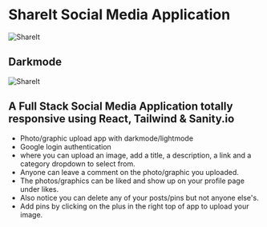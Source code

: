 # ShareIt Social Media Application
![ShareIt](https://expertdesign.cc/share-it/screenshot.jpg)
## Darkmode
![ShareIt](https://expertdesign.cc/share-it/screenshot-darkmode.jpg)

## A Full Stack Social Media Application totally responsive using React, Tailwind & Sanity.io

- Photo/graphic upload app with darkmode/lightmode 
- Google login authentication
- where you can upload an image, add a title, a description, a link and a category dropdown to select from.
- Anyone can leave a comment on the photo/graphic you uploaded. 
- The photos/graphics can be liked and show up on your profile page under likes. 
- Also notice you can delete any of your posts/pins but not anyone else's. 
- Add pins by clicking on the plus in the right top of app to upload your image.

